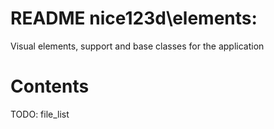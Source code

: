 <!--
file:         nice123d\elements/README.md
file-id:      2185047f-99a4-4fdc-a25e-23f24531c2b7
project:      nice123d
project-id:   e2bbd03f-0ac6-41ec-89ae-2ad52fa0652a
using: jinja2
description:  This file contains the folder documentation. |
    The folder is part of the `nice123d` project.
-->

# README nice123d\elements:

Visual elements, support and base classes for the application 

# Contents

TODO: file_list